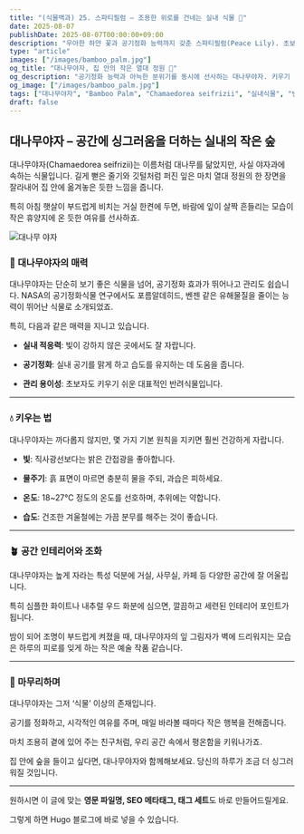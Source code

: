 ```yaml
---
title: "(식물백과) 25. 스파티필럼 – 조용한 위로를 건네는 실내 식물 🌿"
date: 2025-08-07
publishDate: 2025-08-07T00:00:00+09:00
description: "우아한 하얀 꽃과 공기정화 능력까지 갖춘 스파티필럼(Peace Lily). 초보자도 키우기 쉬운 반려식물로, 실내 분위기를 차분하게 바꾸어주는 자연의 선물을 소개합니다."
type: "article"
images: ["/images/bamboo_palm.jpg"]
og_title: "대나무야자, 집 안의 작은 열대 정원 🌿"
og_description: "공기정화 능력과 아늑한 분위기를 동시에 선사하는 대나무야자. 키우기 쉬운 방법부터 인테리어 활용까지, 반려식물의 매력을 알아보세요."
og_image: ["/images/bamboo_palm.jpg"]
tags: ["대나무야자", "Bamboo Palm", "Chamaedorea seifrizii", "실내식물", "반려식물", "공기정화식물", "실내 정원"]
draft: false
---
```


## 대나무야자 – 공간에 싱그러움을 더하는 실내의 작은 숲

  
대나무야자(Chamaedorea seifrizii)는 이름처럼 대나무를 닮았지만, 사실 야자과에 속하는 식물입니다. 길게 뻗은 줄기와 깃털처럼 퍼진 잎은 마치 열대 정원의 한 장면을 잘라내어 집 안에 옮겨놓은 듯한 느낌을 줍니다.

특히 아침 햇살이 부드럽게 비치는 거실 한켠에 두면, 바람에 잎이 살짝 흔들리는 모습이 작은 휴양지에 온 듯한 여유를 선사하죠.

![대나무 야자](/images/bamboo_palm.jpg) 

### 🌱 대나무야자의 매력

  

대나무야자는 단순히 보기 좋은 식물을 넘어, 공기정화 효과가 뛰어나고 관리도 쉽습니다. NASA의 공기정화식물 연구에서도 포름알데히드, 벤젠 같은 유해물질을 줄이는 능력이 뛰어난 식물로 소개되었죠.

특히, 다음과 같은 매력을 지니고 있습니다.

- **실내 적응력**: 빛이 강하지 않은 곳에서도 잘 자랍니다.
    
- **공기정화**: 실내 공기를 맑게 하고 습도를 유지하는 데 도움을 줍니다.
    
- **관리 용이성**: 초보자도 키우기 쉬운 대표적인 반려식물입니다.
    

---

### 💧 키우는 법

  

대나무야자는 까다롭지 않지만, 몇 가지 기본 원칙을 지키면 훨씬 건강하게 자랍니다.

- **빛**: 직사광선보다는 밝은 간접광을 좋아합니다.
    
- **물주기**: 흙 표면이 마르면 충분히 물을 주되, 과습은 피하세요.
    
- **온도**: 18~27℃ 정도의 온도를 선호하며, 추위에는 약합니다.
    
- **습도**: 건조한 겨울철에는 가끔 분무를 해주는 것이 좋습니다.
    

---

### 🪴 공간 인테리어와 조화

  

대나무야자는 높게 자라는 특성 덕분에 거실, 사무실, 카페 등 다양한 공간에 잘 어울립니다.

특히 심플한 화이트나 내추럴 우드 화분에 심으면, 깔끔하고 세련된 인테리어 포인트가 됩니다.

밤이 되어 조명이 부드럽게 켜졌을 때, 대나무야자의 잎 그림자가 벽에 드리워지는 모습은 하루의 피로를 잊게 하는 작은 예술 작품 같습니다.

---

### 🌿 마무리하며

  

대나무야자는 그저 ‘식물’ 이상의 존재입니다.

공기를 정화하고, 시각적인 여유를 주며, 매일 바라볼 때마다 작은 행복을 전해줍니다.

마치 조용히 곁에 있어 주는 친구처럼, 우리 공간 속에서 평온함을 키워나가죠.

집 안에 숲을 들이고 싶다면, 대나무야자와 함께해보세요. 당신의 하루가 조금 더 싱그러워질 것입니다.

---

원하시면 이 글에 맞는 **영문 파일명, SEO 메타태그, 태그 세트**도 바로 만들어드릴게요.

그렇게 하면 Hugo 블로그에 바로 넣을 수 있습니다.